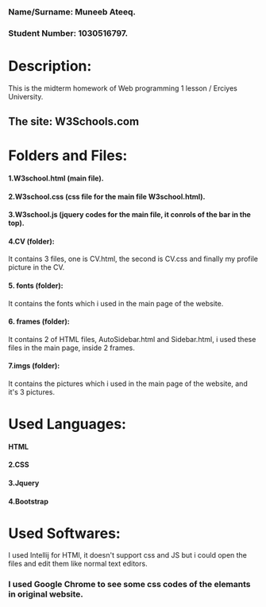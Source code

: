 ### Name/Surname: Muneeb Ateeq.
### Student Number: 1030516797.
# Description:
This is the midterm homework of Web programming 1 lesson / Erciyes University.
## The site: W3Schools.com 
# Folders and Files:
#### 1.W3school.html (main file).
#### 2.W3school.css (css file for the main file W3school.html).
#### 3.W3school.js (jquery codes for the main file, it conrols of the bar in the top).
#### 4.CV (folder):
It contains 3 files, one is CV.html, the second is CV.css and finally my profile picture in the CV.
#### 5. fonts (folder):
It contains the fonts which i used in the main page of the website.
#### 6. frames (folder):
It contains 2 of HTML files, AutoSidebar.html and Sidebar.html, i used these files in the main page, inside 2 frames.
#### 7.imgs (folder):
It contains the pictures which i used in the main page of the website, and it's 3 pictures.

# Used Languages:
#### HTML
#### 2.CSS
#### 3.Jquery
#### 4.Bootstrap

# Used Softwares:
I used Intellij for HTMl, it doesn't support css and JS but i could open the files and edit them like normal text editors.

### I used Google Chrome to see some css codes of the elemants in original website.
